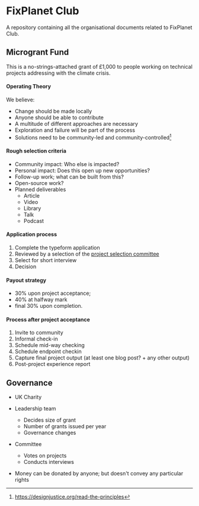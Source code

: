 # FixPlanet Club

A repository containing all the organisational documents related to FixPlanet Club.

## Microgrant Fund

This is a no-strings-attached grant of £1,000 to people working on technical projects addressing with the climate crisis.

#### Operating Theory

We believe:

- Change should be made locally
- Anyone should be able to contribute
- A multitude of different approaches are necessary
- Exploration and failure will be part of the process
- Solutions need to be community-led and community-controlled[^community]


[^community]: [^community]: https://designjustice.org/read-the-principles


#### Rough selection criteria

- Community impact: Who else is impacted?
- Personal impact: Does this open up new opportunities?
- Follow-up work; what can be built from this?
- Open-source work?
- Planned deliverables
  - Article
  - Video
  - Library
  - Talk
  - Podcast
  

#### Application process

1. Complete the typeform application
2. Reviewed by a selection of the [project selection committee](./committee.md)
3. Select for short interview
4. Decision

#### Payout strategy

- 30% upon project acceptance;
- 40% at halfway mark
- final 30% upon completion.

#### Process after project acceptance

1. Invite to community
2. Informal check-in
3. Schedule mid-way checking
4. Schedule endpoint checkin
5. Capture final project output (at least one blog post? + any other output)
6. Post-project experience report

## Governance

- UK Charity
- Leadership team
  - Decides size of grant
  - Number of grants issued per year
  - Governance changes
   
- Committee
  - Votes on projects
  - Conducts interviews

- Money can be donated by anyone; but doesn't convey any particular rights
